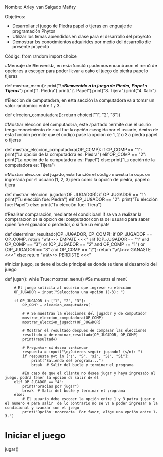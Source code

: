 Nombre: Arley Ivan Salgado Mañay

Objetivos: 
- Desarrollar el juego de Piedra papel o tijeras en lenguaje de programación Phyton
- Utilizar los temas aprendidos en clase para el desarrollo del proyecto
- Demostrar los conocimientos adquiridos por medio del desarrollo dle presente proyecto

Código:
from random import choice

#Mensaje de Bienvenida, en esta función podemos encontraron el menú de opciones a escoger para poder llevar a cabo el juego de piedra papel o tijeras

def mostrar_menu():
    print("\n***Bienvenido a tu juego de Piedra, Papel o Tijeras***")
    print("1. Piedra")
    print("2. Papel")
    print("3. Tijera")
    print("4. Salir")


#Eleccion de computadora, en esta sección la computadora va a tomar un valor randomico entre 1 y 3.

def eleccion_computadora():
    return choice(["1", "2", "3"])


#Mostrar eleccion del computadora, este apartado permite que el usurio tenga conocimiento de cual fue la opción escogida por el usuario, dentro de esta función permite que el código pase la opcion de 1, 2 o 3 a piedra papel o tijeras

def mostrar_eleccion_computadora(OP_COMP):
    if OP_COMP == "1":
        print("La opción de la computadora es: Piedra")
    elif OP_COMP == "2":
        print("La opción de la computadora es: Papel")
    else:
        print("La opción de la computadora es: Tijera")


#Mostrar eleccion del jugado, esta función el código muestra la oopcion ingresada por el usuario (1, 2, 3) pero como la opción de piedra, papel o tijera

def mostrar_eleccion_jugador(OP_JUGADOR):
    if OP_JUGADOR == "1":
        print("Tu elección fue: Piedra")
    elif OP_JUGADOR == "2":
        print("Tu elección fue: Papel")
    else:
        print("Tu elección fue: Tijera")


#Realizar comparación, mediante el condicioanl if se va a realizar la comparación de la opción del computador con la del usuario para saber quien fue el ganador o perdedor, o si fue un empate

def determinar_resultado(OP_JUGADOR, OP_COMP):
    if OP_JUGADOR == OP_COMP:
        return "\n\t>>> EMPATE <<<"
    elif (OP_JUGADOR == "1" and OP_COMP == "3") or (OP_JUGADOR == "2" and OP_COMP == "1") or (OP_JUGADOR == "3" and OP_COMP == "2"):
        return "\n\t>>> GANASTE <<<"
    else:
        return "\n\t>>> PERDISTE <<<"


#Iniciar juego, se tiene el bucle principal en donde se tiene el desarrollo del juego

def jugar():
    while True:
        mostrar_menu() #Se muestra el menú
        
        # El juego solicita al usuario que ingrese su eleccion
        OP_JUGADOR = input("Selecciona una opción (1-3): ")

        if OP_JUGADOR in ["1", "2", "3"]:
            OP_COMP = eleccion_computadora()

            # # Se muestran la elecciones del jugador y de computador
            mostrar_eleccion_computadora(OP_COMP)
            mostrar_eleccion_jugador(OP_JUGADOR)

            # Mostrar el resultado despues de comparar las elecciones
            resultado = determinar_resultado(OP_JUGADOR, OP_COMP)
            print(resultado)

            # Preguntar si desea continuar
            respuesta = input("\n¿Quieres seguir jugando? (s/n): ")
            if respuesta not in ["s", "S", "si", "SI", "Si"]:
                print("Saliendo del programa...")
                break  # Salir del bucle y terminar el programa

            #En caso de que el cliente no desee jugar y haya ingresado al juego, podrá tener la opción de salir de él
        elif OP_JUGADOR == "4":
            print("Gracias por jugar")
            break  # Salir del bucle y terminar el programa
        else:
            # El usuario debe escoger la opción entre 1 y 3 patra jugar o el numero 4 para salir, de lo contrario no se va a poder ingresar a la condicional y avanzar con el juego
            print("Opción incorrecta. Por favor, elige una opción entre 1-3.")

# Iniciar el juego
jugar()
